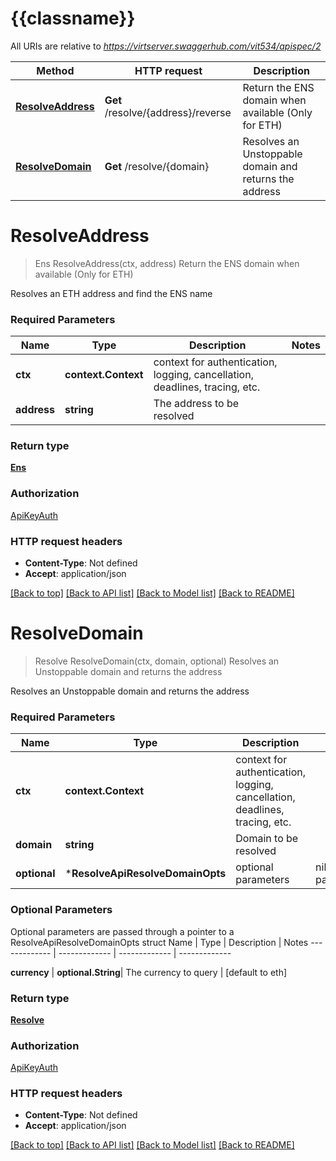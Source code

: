 # {{classname}}

All URIs are relative to *https://virtserver.swaggerhub.com/vit534/apispec/2*

Method | HTTP request | Description
------------- | ------------- | -------------
[**ResolveAddress**](ResolveApi.md#ResolveAddress) | **Get** /resolve/{address}/reverse | Return the ENS domain when available (Only for ETH)
[**ResolveDomain**](ResolveApi.md#ResolveDomain) | **Get** /resolve/{domain} | Resolves an Unstoppable domain and returns the address

# **ResolveAddress**
> Ens ResolveAddress(ctx, address)
Return the ENS domain when available (Only for ETH)

Resolves an ETH address and find the ENS name 

### Required Parameters

Name | Type | Description  | Notes
------------- | ------------- | ------------- | -------------
 **ctx** | **context.Context** | context for authentication, logging, cancellation, deadlines, tracing, etc.
  **address** | **string**| The address to be resolved | 

### Return type

[**Ens**](ens.md)

### Authorization

[ApiKeyAuth](../README.md#ApiKeyAuth)

### HTTP request headers

 - **Content-Type**: Not defined
 - **Accept**: application/json

[[Back to top]](#) [[Back to API list]](../README.md#documentation-for-api-endpoints) [[Back to Model list]](../README.md#documentation-for-models) [[Back to README]](../README.md)

# **ResolveDomain**
> Resolve ResolveDomain(ctx, domain, optional)
Resolves an Unstoppable domain and returns the address

Resolves an Unstoppable domain and returns the address 

### Required Parameters

Name | Type | Description  | Notes
------------- | ------------- | ------------- | -------------
 **ctx** | **context.Context** | context for authentication, logging, cancellation, deadlines, tracing, etc.
  **domain** | **string**| Domain to be resolved | 
 **optional** | ***ResolveApiResolveDomainOpts** | optional parameters | nil if no parameters

### Optional Parameters
Optional parameters are passed through a pointer to a ResolveApiResolveDomainOpts struct
Name | Type | Description  | Notes
------------- | ------------- | ------------- | -------------

 **currency** | **optional.String**| The currency to query | [default to eth]

### Return type

[**Resolve**](resolve.md)

### Authorization

[ApiKeyAuth](../README.md#ApiKeyAuth)

### HTTP request headers

 - **Content-Type**: Not defined
 - **Accept**: application/json

[[Back to top]](#) [[Back to API list]](../README.md#documentation-for-api-endpoints) [[Back to Model list]](../README.md#documentation-for-models) [[Back to README]](../README.md)

